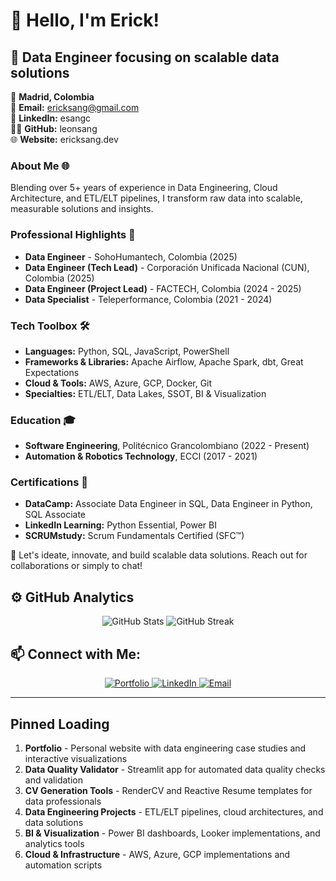 # 👋 Hello, I'm Erick!

## 🚀 Data Engineer focusing on scalable data solutions

📍 **Madrid, Colombia**  
📧 **Email:** ericksang@gmail.com  
🔗 **LinkedIn:** esangc  
👨‍💻 **GitHub:** leonsang  
🌐 **Website:** ericksang.dev

### About Me 🌐

Blending over 5+ years of experience in Data Engineering, Cloud Architecture, and ETL/ELT pipelines, I transform raw data into scalable, measurable solutions and insights.

### Professional Highlights 🌟

* **Data Engineer** - SohoHumantech, Colombia (2025)
* **Data Engineer (Tech Lead)** - Corporación Unificada Nacional (CUN), Colombia (2025)
* **Data Engineer (Project Lead)** - FACTECH, Colombia (2024 - 2025)
* **Data Specialist** - Teleperformance, Colombia (2021 - 2024)

### Tech Toolbox 🛠️

* **Languages:** Python, SQL, JavaScript, PowerShell
* **Frameworks & Libraries:** Apache Airflow, Apache Spark, dbt, Great Expectations
* **Cloud & Tools:** AWS, Azure, GCP, Docker, Git
* **Specialties:** ETL/ELT, Data Lakes, SSOT, BI & Visualization

### Education 🎓

* **Software Engineering**, Politécnico Grancolombiano (2022 - Present)
* **Automation & Robotics Technology**, ECCI (2017 - 2021)

### Certifications 📜

* **DataCamp:** Associate Data Engineer in SQL, Data Engineer in Python, SQL Associate
* **LinkedIn Learning:** Python Essential, Power BI
* **SCRUMstudy:** Scrum Fundamentals Certified (SFC™)

🔗 Let's ideate, innovate, and build scalable data solutions. Reach out for collaborations or simply to chat!

## ⚙️ GitHub Analytics

<div align="center">
  <img src="https://github-readme-stats.vercel.app/api?username=leonsang&show_icons=true&theme=radical" alt="GitHub Stats">
  <img src="https://github-readme-streak-stats.herokuapp.com/?user=leonsang&theme=radical" alt="GitHub Streak">
</div>

## 📫 Connect with Me:

<div align="center">
  <a href="https://ericksang.dev" target="_blank">
    <img src="https://img.shields.io/badge/Portfolio-ericksang.dev-000000?style=for-the-badge&logo=vercel&logoColor=white" alt="Portfolio">
  </a>
  <a href="https://linkedin.com/in/esangc" target="_blank">
    <img src="https://img.shields.io/badge/LinkedIn-esangc-0A66C2?style=for-the-badge&logo=linkedin&logoColor=white" alt="LinkedIn">
  </a>
  <a href="mailto:ericksang@gmail.com">
    <img src="https://img.shields.io/badge/Email-ericksang%40gmail.com-D14836?style=for-the-badge&logo=gmail&logoColor=white" alt="Email">
  </a>
</div>

---

## Pinned Loading

1. **Portfolio** - Personal website with data engineering case studies and interactive visualizations
2. **Data Quality Validator** - Streamlit app for automated data quality checks and validation  
3. **CV Generation Tools** - RenderCV and Reactive Resume templates for data professionals
4. **Data Engineering Projects** - ETL/ELT pipelines, cloud architectures, and data solutions
5. **BI & Visualization** - Power BI dashboards, Looker implementations, and analytics tools
6. **Cloud & Infrastructure** - AWS, Azure, GCP implementations and automation scripts

